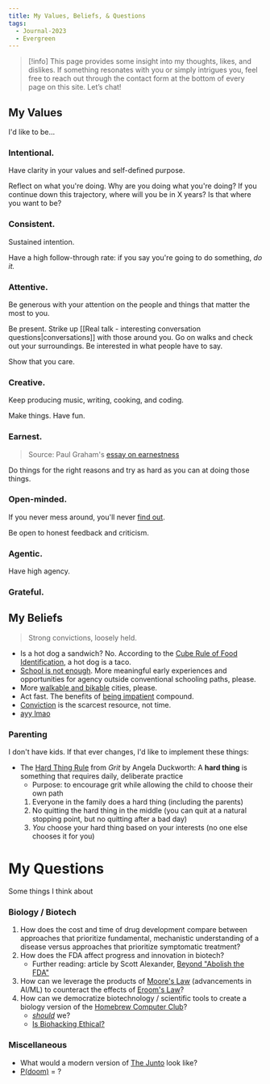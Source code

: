 ```yaml
---
title: My Values, Beliefs, & Questions
tags:
  - Journal-2023
  - Evergreen
---
```

>[!info] This page provides some insight into my thoughts, likes, and dislikes. If something resonates with you or simply intrigues you, feel free to reach out through the contact form at the bottom of every page on this site. Let’s chat!
## My Values
I'd like to be...
### Intentional.
Have clarity in your values and self-defined purpose.

Reflect on what you're doing. Why are you doing what you're doing? 
If you continue down this trajectory, where will you be in X years? Is that where you want to be?
### Consistent.
Sustained intention.

Have a high follow-through rate: if you say you're going to do something, *do it.*
### Attentive.
Be generous with your attention on the people and things that matter the most to you.

Be present. Strike up [[Real talk - interesting conversation questions|conversations]] with those around you. Go on walks and check out your surroundings. Be interested in what people have to say. 

Show that you care.
### Creative.
Keep producing music, writing, cooking, and coding. 

Make things. Have fun. 
### Earnest.
> Source: Paul Graham's [essay on earnestness](http://www.paulgraham.com/earnest.html)

Do things for the right reasons and try as hard as you can at doing those things.
### Open-minded.
If you never mess around, you'll never [find out](https://twitter.com/rogerskaer/status/1576025818182332416). 

Be open to honest feedback and criticism.
### Agentic. 
Have high agency. 
### Grateful.


## My Beliefs
> Strong convictions, loosely held. 

- Is a hot dog a sandwich? No. According to the [Cube Rule of Food Identification](https://cuberule.com/), a hot dog is a taco.
- [School is not enough](https://www.palladiummag.com/2023/06/06/school-is-not-enough/). More meaningful early experiences and opportunities for agency outside conventional schooling paths, please.
- More [walkable and bikable](https://www.youtube.com/watch?v=uxykI30fS54) cities, please. 
- Act fast. The benefits of [being impatient](https://www.benkuhn.net/impatient/) compound. 
- [Conviction](https://blog.aayushg.com/fake_conviction/) is the scarcest resource, not time.
- [ayy lmao](https://www.visakanv.com/blog/ayy-lmao/?ref=andrewconner.com)
### Parenting 
I don't have kids. If that ever changes, I'd like to implement these things: 
- The [Hard Thing Rule](https://characterlab.org/character-hub/resources/grit-the-power-of-passion-and-perseverance/) from *Grit* by Angela Duckworth: A **hard thing** is something that requires daily, deliberate practice
	- Purpose: to encourage grit while allowing the child to choose their own path
	1. Everyone in the family does a hard thing (including the parents) 
	2. No quitting the hard thing in the middle (you can quit at a natural stopping point, but no quitting after a bad day)
	3. *You* choose your hard thing based on your interests (no one else chooses it for you)

# My Questions 

Some things I think about
### Biology / Biotech
1. How does the cost and time of drug development compare between approaches that prioritize fundamental, mechanistic understanding of a disease versus approaches that prioritize symptomatic treatment?
2. How does the FDA affect progress and innovation in biotech?
	- Further reading: article by Scott Alexander, [Beyond "Abolish the FDA"](https://www.astralcodexten.com/p/beyond-abolish-the-fda)
3. How can we leverage the products of [Moore's Law](https://en.wikipedia.org/wiki/Moore%27s_law#:~:text=Advancements%20in%20digital%20electronics%2C%20such,strongly%20linked%20to%20Moore's%20law.) (advancements in AI/ML) to  counteract the effects of [Eroom's Law](https://en.wikipedia.org/wiki/Eroom%27s_law#:~:text=Eroom's%20law%20is%20the%20observation,first%20observed%20in%20the%201980s.)?
4. How can we democratize biotechnology / scientific tools to create a biology version of the [Homebrew Computer Club](https://en.wikipedia.org/wiki/Homebrew_Computer_Club)?
	- *[should](https://www.newyorker.com/magazine/2020/05/25/the-rogue-experimenters)* we? 
	- [Is Biohacking Ethical?](https://www.vox.com/future-perfect/2019/10/22/20921302/netflix-unnatural-selection-biohacking-crispr-gene-editing) 
### Miscellaneous
- What would a modern version of [The Junto](http://www.benjamin-franklin-history.org/junto-club/) look like? 
- [P(doom)](https://www.fastcompany.com/90994526/pdoom-explained-how-to-calculate-your-score-on-ai-apocalypse-metric) = ?
